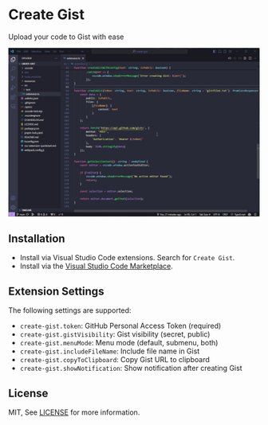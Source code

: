# Create Gist
Upload your code to Gist with ease

![Preview](./resources/preview.gif)

## Installation
- Install via Visual Studio Code extensions. Search for `Create Gist`.
- Install via the [Visual Studio Code Marketplace](https://marketplace.visualstudio.com/items?itemName=wiinter.create-gist).

## Extension Settings

The following settings are supported:
* `create-gist.token`: GitHub Personal Access Token (required)
* `create-gist.gistVisibility`: Gist visibility (secret, public)
* `create-gist.menuMode`: Menu mode (default, submenu, both)
* `create-gist.includeFileName`: Include file name in Gist
* `create-gist.copyToClipboard`: Copy Gist URL to clipboard
* `create-gist.showNotification`: Show notification after creating Gist

## License
MIT, See [LICENSE](./LICENSE) for more information.